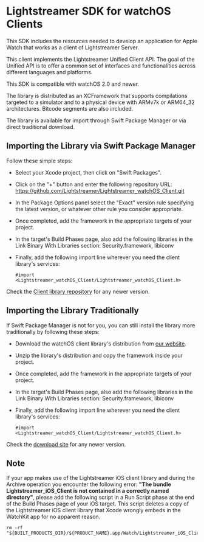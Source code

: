 # Lightstreamer SDK for watchOS Clients

This SDK includes the resources needed to develop an application for Apple Watch that works as a client of Lightstreamer Server.

This client implements the Lightstreamer Unified Client API. The goal of the Unified API is to offer a common set of interfaces and functionalities across different languages and platforms.

This SDK is compatible with watchOS 2.0 and newer.

The library is distributed as an XCFramework that supports compilations targeted to a simulator and to a physical device with ARMv7k or ARM64_32 architectures. Bitcode segments are also included.

The library is available for import through Swift Package Manager or via direct traditional download.

## Importing the Library via Swift Package Manager

Follow these simple steps:

* Select your Xcode project, then click on "Swift Packages".
* Click on the "+" button and enter the following repository URL: https://github.com/Lightstreamer/Lightstreamer_watchOS_Client.git
* In the Package Options panel select the "Exact" version rule specifying the latest version, or whatever other rule you consider appropriate.
* Once completed, add the framework in the appropriate targets of your project.
* In the target's Build Phases page, also add the following libraries in the Link Binary With Libraries section:
  Security.framework, libiconv
* Finally, add the following import line wherever you need the client library's services:

  ```
  #import <Lightstreamer_watchOS_Client/Lightstreamer_watchOS_Client.h>
  ```

Check the [Client library repository](https://github.com/Lightstreamer/Lightstreamer_watchOS_Client) for any newer version.

## Importing the Library Traditionally

If Swift Package Manager is not for you, you can still install the library more traditionally by following these steps:

* Download the watchOS client library's distribution from [our website](https://www.lightstreamer.com/repo/cocoapods/ls-watchos-client/4.3.0/ls-watchos-client-4.3.0.zip).
* Unzip the library's distribution and copy the framework inside your project.
* Once completed, add the framework in the appropriate targets of your project.
* In the target's Build Phases page, also add the following libraries in the Link Binary With Libraries section:
  Security.framework, libiconv
* Finally, add the following import line wherever you need the client library's services:

  ```
  #import <Lightstreamer_watchOS_Client/Lightstreamer_watchOS_Client.h>
  ```

Check the [download site](https://www.lightstreamer.com/repo/cocoapods/ls-watchos-client) for any newer version.

## Note

If your app makes use of the Lightstreamer iOS client library and during the Archive operation you encounter the following error: 
**"The bundle Lightstreamer_iOS_Client is not contained in a correctly named directory"**, 
please add the following script in a Run Script phase at the end of the Build Phases page of your iOS target. 
This script deletes a copy of the Lightstreamer iOS client library that Xcode wrongly embeds in the WatchKit app for no apparent reason.

```
rm -rf "${BUILT_PRODUCTS_DIR}/${PRODUCT_NAME}.app/Watch/Lightstreamer_iOS_Client.framework"
```
